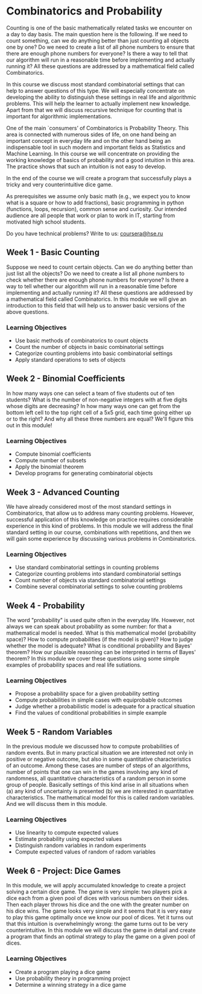 # Combinatorics and Probability

Counting is one of the basic mathematically related tasks we encounter on a day to day basis. The main question here is the following. If we need to count something, can we do anything better than just counting all objects one by one? Do we need to create a list of all phone numbers to ensure that there are enough phone numbers for everyone? Is there a way to tell that our algorithm will run in a reasonable time before implementing and actually running it? All these questions are addressed by a mathematical field called Combinatorics.

In this course we discuss most standard combinatorial settings that can help to answer questions of this type. We will especially concentrate on developing the ability to distinguish these settings in real life and algorithmic problems. This will help the learner to actually implement new knowledge. Apart from that we will discuss recursive technique for counting that is important for algorithmic implementations.

One of the main `consumers’ of Combinatorics is Probability Theory. This area is connected with numerous sides of life, on one hand being an important concept in everyday life and on the other hand being an indispensable tool in such modern and important fields as Statistics and Machine Learning. In this course we will concentrate on providing the working knowledge of basics of probability and a good intuition in this area. The practice shows that such an intuition is not easy to develop.

In the end of the course we will create a program that successfully plays a tricky and very counterintuitive dice game.

As prerequisites we assume only basic math (e.g., we expect you to know what is a square or how to add fractions), basic programming in python (functions, loops, recursion), common sense and curiosity. Our intended audience are all people that work or plan to work in IT, starting from motivated high school students.

Do you have technical problems? Write to us: coursera@hse.ru

## Week 1 - Basic Counting

Suppose we need to count certain objects. Can we do anything better than just list all the objects? Do we need to create a list all phone numbers to check whether there are enough phone numbers for everyone? Is there a way to tell whether our algorithm will run in a reasonable time before implementing and actually running it? All these questions are addressed by a mathematical field called Combinatorics. In this module we will give an introduction to this field that will help us to answer basic versions of the above questions.

### Learning Objectives

- Use basic methods of combinatorics to count objects
- Count the number of objects in basic combinatorial settings
- Categorize counting problems into basic combinatorial settings
- Apply standard operations to sets of objects


## Week 2 - Binomial Coefficients

In how many ways one can select a team of five students out of ten students? What is the number of non-negative integers with at five digits whose digits are decreasing? In how many ways one can get from the bottom left cell to the top right cell of a 5x5 grid, each time going either up or to the right? And why all these three numbers are equal? We'll figure this out in this module!

### Learning Objectives

- Compute binomial coefficients
- Compute number of subsets
- Apply the binomial theorem
- Develop programs for generating combinatorial objects

## Week 3 - Advanced Counting

We have already considered most of the most standard settings in Combinatorics, that allow us to address many counting problems. However, successful application of this knowledge on practice requires considerable experience in this kind of problems. In this module we will address the final standard setting in our course, combinations with repetitions, and then we will gain some experience by discussing various problems in Combinatorics.

### Learning Objectives

- Use standard combinatorial settings in counting problems
- Categorize counting problems into standard combinatorial settings
- Count number of objects via standard combinatorial settings
- Combine several combinatorial settings to solve counting problems

## Week 4 - Probability

The word "probability" is used quite often in the everyday life. However, not always we can speak about probability as some number: for that a mathematical model is needed. What is this mathematical model (probability space)? How to compute probabilities (if the model is given)? How to judge whether the model is adequate? What is conditional probability and Bayes' theorem? How our plausible reasoning can be interpreted in terms of Bayes' theorem? In this module we cover these questions using some simple examples of probability spaces and real life sutiations.

### Learning Objectives

- Propose a probability space for a given probability setting
- Compute probabilities in simple cases with equiprobable outcomes
- Judge whether a probabilistic model is adequate for a practical situation
- Find the values of conditional probabilities in simple example

## Week 5 - Random Variables

In the previous module we discussed how to compute probabilities of random events. But in many practical situation we are interested not only in positive or negative outcome, but also in some quantitative characteristics of an outcome. Among these cases are number of steps of an algorithms, number of points that one can win in the games involving any kind of randomness, all quantitative characteristics of a random person in some group of people. Basically settings of this kind arise in all situations when (a) any kind of uncertainty is presented (b) we are interested in quantitative characteristics. The mathematical model for this is called random variables. And we will discuss them in this module.

### Learning Objectives

- Use linearity to compute expected values
- Estimate probability using expected values
- Distinguish random variables in random experiments
- Compute expected values of random of radom variables

## Week 6 - Project: Dice Games

In this module, we will apply accumulated knowledge to create a project solving a certain dice game. The game is very simple: two players pick a dice each from a given pool of dices with various numbers on their sides. Then each player throws his dice and the one with the greater number on his dice wins. The game looks very simple and it seems that it is very easy to play this game optimally once we know our pool of dices. Yet it turns out that this intuition is overwhelmingly wrong: the game turns out to be very counterintuitive. In this module we will discuss the game in detail and create a program that finds an optimal strategy to play the game on a given pool of dices.

### Learning Objectives

- Create a program playing a dice game
- Use probability theory in programming project
- Determine a winning strategy in a dice game
